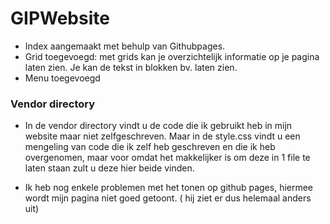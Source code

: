 # GIPWebsite
- Index aangemaakt met behulp van Githubpages.
-  Grid toegevoegd: met grids kan je overzichtelijk informatie op je pagina laten zien. Je kan de tekst in blokken bv. laten zien.
- Menu toegevoegd

### Vendor directory
- In de vendor directory vindt u de code die ik gebruikt heb in mijn website maar niet zelfgeschreven. Maar
in de style.css vindt u een mengeling van code die ik zelf heb geschreven en die ik heb overgenomen, maar 
voor omdat het makkelijker is om deze in 1 file te laten staan zult u deze hier beide vinden.

- Ik heb nog enkele problemen met het tonen op github pages, hiermee wordt mijn pagina niet goed getoont. ( hij ziet er dus helemaal anders uit)

